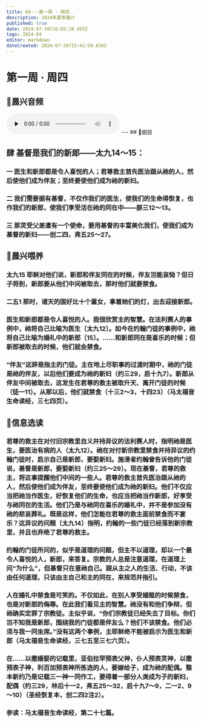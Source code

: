 ```yaml
---
title: 04---第一周 · 周四
description: 2024年夏季晨兴
published: true
date: 2024-07-28T16:03:28.455Z
tags: 2024-04
editor: markdown
dateCreated: 2024-07-28T15:41:59.820Z
---
```


# 第一周 · 周四

## 🎵晨兴音频
<audio id="audio" controls="" preload="none">
      <source id="mp3" src="/2024-04/week1/week1day4.mp3">
</audio>
---
## 📖纲目

## **肆    基督是我们的新郎——太九14～15：**

### 一    医生和新郎都是令人喜悦的人；君尊救主首先医治跟从祂的人，然后使他们成为伴友；至终要使他们成为祂的新妇。

### 二    我们需要据有基督，不仅作我们的医生，使我们的生命得恢复，也作我们的新郎，使我们享受活在祂的同在中——腓三12～13。

### 三    那灵受父差遣有一个使命，要用基督的丰富美化我们，使我们成为基督的新妇——创二四，弗五25～27。

## 📖晨兴喂养

### 太九15    耶稣对他们说，新郎和伴友同在的时候，伴友岂能哀恸？但日子将到，新郎要从他们中间被取去，那时他们就要禁食。

### 二五1    那时，诸天的国好比十个童女，拿着她们的灯，出去迎接新郎。

### 医生和新郎都是令人喜悦的人。我很欣赏主的智慧。在法利赛人的事例中，祂将自己比喻为医生〔太九12〕。如今在约翰门徒的事例中，祂将自己比喻为婚礼中的新郎〔15〕。……和新郎同在是喜乐的时候；但新郎被取去的时候，他们就会禁食。

### “伴友”这辞是指主的门徒。主在地上尽职事的过渡时期中，祂的门徒是祂的伴友，以后他们要成为祂的新妇（约三29，启十九7）。新郎从伴友中间被取去，这发生在君尊的救主被取升天、离开门徒的时候（徒一11）。从那以后，他们就禁食（十三2～3，十四23）（马太福音生命读经，三七四页）。

## 📖信息选读

### 君尊的救主在对付旧宗教里自义并持异议的法利赛人时，指明祂是医生，要医治有病的人（太九12）。祂在对付新宗教里禁食并持异议的约翰门徒时，启示自己是新郎，要娶新妇。施浸者约翰曾告诉他的门徒说，基督是新郎，要娶新妇（约三25～29）。现在基督，君尊的救主，将这事提醒他们中间的一些人。君尊的救主首先医治跟从祂的人，然后使他们成为伴友，至终要使他们成为祂的新妇。他们不仅应当把祂当作医生，好恢复他们的生命，也应当把祂当作新郎，好享受与祂同在的生活。他们乃是与祂同在喜乐的婚礼中，并不是参加没有祂的悲哀葬礼。既是这样，他们怎能在君尊的救主面前禁食而不宴乐？这异议的问题〔太九14〕指明，约翰的一些门徒已经落到新宗教里，并且也弃绝了君尊的救主。

### 约翰的门徒所问的，似乎是道理的问题，但主不以道理，却以一个最令人喜悦的人，新郎，来答复。宗教的人总是注意道理，在道理上问“为什么”，但基督只在意祂自己。跟从主之人的生活、行动，不该由任何道理，只该由主自己和主的同在，来规范并指引。

### 人在婚礼中禁食是可笑的。不仅如此，在别人享受婚筵的时候禁食，也是对新郎的侮辱。在此我们看见主的智慧。祂没有和他们争辩，但祂确实定罪了宗教徒。主似乎说，“你们宗教徒已经失去了目标。你们岂不知我是新郎，围绕我的门徒都是伴友么？他们不该禁食。他们必须与我一同坐席。”没有这两个事例，主耶稣绝不能被启示为医生和新郎（马太福音生命读经，三七五至三七六页）。

### 在……以撒婚娶的记载里，亚伯拉罕预表父神，仆人预表灵神，以撒预表子神，利百加预表神所拣选的人，要嫁给子，成为祂的配偶。整本新约乃是记载三一神一同作工，要得着一部分人类成为子的新妇，配偶（约三29，林后十一2，弗五25～32，启十九7～9，二一2、9～10）（圣经恢复本，创二四2注2）。

### 参读：马太福音生命读经，第二十七篇。

<!-- Google tag (gtag.js) -->

<script async src="https://www.googletagmanager.com/gtag/js?id=G-1P8709Z16T"></script>
<script>
  window.dataLayer = window.dataLayer || [];
  function gtag(){dataLayer.push(arguments);}
  gtag('js', new Date());

  gtag('config', 'G-1P8709Z16T');
</script>